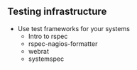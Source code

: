 Testing infrastructure
----------------------

  * Use test frameworks for your systems
    * Intro to rspec
    * rspec-nagios-formatter
    * webrat
    * systemspec



